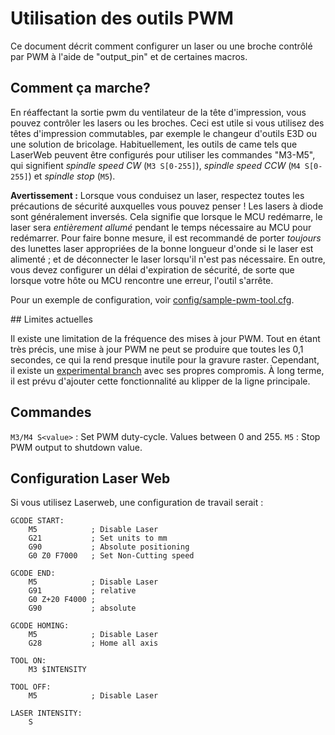 ﻿# Utilisation des outils PWM

Ce document décrit comment configurer un laser ou une broche contrôlé par PWM à l'aide de "output_pin" et de certaines macros.

## Comment ça marche?

En réaffectant la sortie pwm du ventilateur de la tête d'impression, vous pouvez contrôler les lasers ou les broches. Ceci est utile si vous utilisez des têtes d'impression commutables, par exemple le changeur d'outils E3D ou une solution de bricolage. Habituellement, les outils de came tels que LaserWeb peuvent être configurés pour utiliser les commandes "M3-M5", qui signifient _spindle speed CW_ (`M3 S[0-255]`), _spindle speed CCW_ (`M4 S[0-255]`) et _spindle stop_ (`M5`).

**Avertissement :** Lorsque vous conduisez un laser, respectez toutes les précautions de sécurité auxquelles vous pouvez penser ! Les lasers à diode sont généralement inversés. Cela signifie que lorsque le MCU redémarre, le laser sera _entièrement allumé_ pendant le temps nécessaire au MCU pour redémarrer. Pour faire bonne mesure, il est recommandé de porter _toujours_ des lunettes laser appropriées de la bonne longueur d'onde si le laser est alimenté ; et de déconnecter le laser lorsqu'il n'est pas nécessaire. En outre, vous devez configurer un délai d'expiration de sécurité, de sorte que lorsque votre hôte ou MCU rencontre une erreur, l'outil s'arrête.

Pour un exemple de configuration, voir  [config/sample-pwm-tool.cfg](/config/sample-pwm-tool.cfg).

## Limites actuelles

Il existe une limitation de la fréquence des mises à jour PWM. Tout en étant très précis, une mise à jour PWM ne peut se produire que toutes les 0,1 secondes, ce qui la rend presque inutile pour la gravure raster. Cependant, il existe un [experimental branch](https://github.com/Cirromulus/klipper/tree/laser_tool) avec ses propres compromis. À long terme, il est prévu d'ajouter cette fonctionnalité au klipper de la ligne principale.

## Commandes

`M3/M4 S<value>` : Set PWM duty-cycle. Values between 0 and 255.
`M5` : Stop PWM output to shutdown value.

## Configuration Laser Web

Si vous utilisez Laserweb, une configuration de travail serait :

    GCODE START:
        M5            ; Disable Laser
        G21           ; Set units to mm
        G90           ; Absolute positioning
        G0 Z0 F7000   ; Set Non-Cutting speed

    GCODE END:
        M5            ; Disable Laser
        G91           ; relative
        G0 Z+20 F4000 ;
        G90           ; absolute

    GCODE HOMING:
        M5            ; Disable Laser
        G28           ; Home all axis

    TOOL ON:
        M3 $INTENSITY

    TOOL OFF:
        M5            ; Disable Laser

    LASER INTENSITY:
        S
